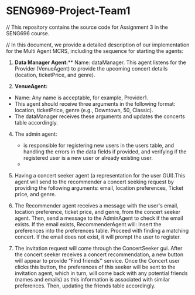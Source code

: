# SENG969-Project-Team1
// This repository contains the source code for Assignment 3 in the SENG696 course.  

// In this document, we provide a detailed description of our implementation for the Multi Agent MCRS, including the sequence for starting the agents:

1. **Data Manager Agent:****
Name: dataManager. This agent listens for the Provider (VenueAgent) to provide the upcoming concert details (location, ticketPrice, and genre).

2. **VenueAgent:**  
- Name: Any name is acceptable, for example, Provider1.
- This agent should receive three arguments in the following format: location, ticketPrice, genre (e.g., Downtown, 50, Classic).
- The dataManager receives these arguments and updates the concerts table accordingly.

4. The admin agent:
   - is responsible for registering new users in the users table, and handling the errors in the data fields if provided, and verifying if the registered user is a new user or already existing user.
   - 
6. Having a concert seeker agent (a representation for the user GUI).This agent will send to the recommender a concert seeking request by providing the following arguments: email, location preferences, Ticket price, and genre.

7. The Recommender agent receives a message with the user's email, location preference, ticket price, and genre, from the concert seeker agent. Then, send a message to the AdminAgent to check if the email exists.
If the email exists, RecommenderAgent will:
Insert the preferences into the preferences table.
Proceed with finding a matching concert.
If the email does not exist, it will prompt the user to register.

8. The invitation request will come through the ConcertSeeker gui. After the concert seeker receives a concert recommendation, a new button will appear to provide “Find friends'' service. Once the Concert user clicks this button, the preferences of this seeker will be sent to the invitation agent, which in turn, will come back with any potential friends (names and emails) as this information is associated with similar preferences. Then, updating the friends table accordingly.
